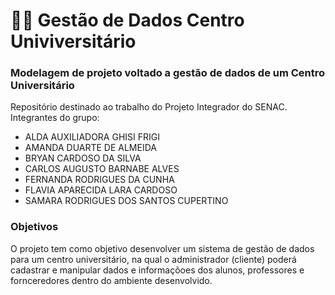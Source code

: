 # 👨‍🎓 Gestão de Dados Centro Univiversitário 

### Modelagem de projeto voltado a gestão de dados de um Centro Universitário
Repositório destinado ao trabalho do Projeto Integrador do SENAC. Integrantes do grupo: 
- ALDA AUXILIADORA GHISI FRIGI
- AMANDA DUARTE DE ALMEIDA
- BRYAN CARDOSO DA SILVA 
- CARLOS AUGUSTO BARNABE ALVES
- FERNANDA RODRIGUES DA CUNHA
- FLAVIA APARECIDA LARA CARDOSO 
- SAMARA RODRIGUES DOS SANTOS CUPERTINO

### Objetivos

O projeto tem como objetivo desenvolver um sistema de gestão de dados para um centro universitário, na qual o administrador (cliente) poderá cadastrar e manipular dados e informaçõoes dos alunos, professores e fornceredores dentro do ambiente desenvolvido.
